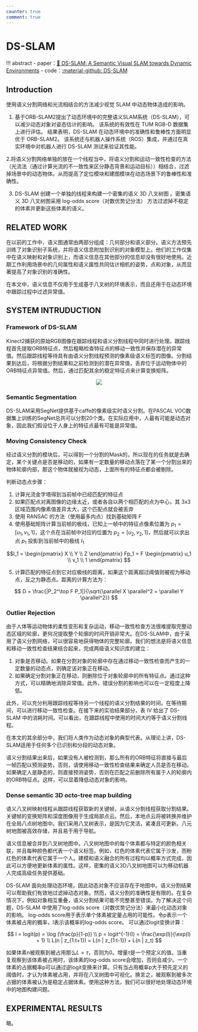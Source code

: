 ```yaml
---
counter: true
comment: true
---
```


# DS-SLAM

!!! abstract
    - paper：[:book: DS-SLAM: A Semantic Visual SLAM towards Dynamic Environments](https://arxiv.org/ftp/arxiv/papers/1809/1809.08379.pdf)
    - code：[:material-github: DS-SLAM](https://github.com/ivipsourcecode/DS-SLAM)

## Introduction

使用语义分割网络和光流相结合的方法减少视觉 SLAM 中动态物体造成的影响。

1. 基于ORB-SLAM2提出了动态环境中的完整语义SLAM系统（DS-SLAM），可以减少动态对象对姿态估计的影响。 该系统的有效性在 TUM RGB-D 数据集 上进行评估。 结果表明，DS-SLAM 在动态环境中的准确性和鲁棒性方面明显优于 ORB-SLAM2。 该系统还与机器人操作系统（ROS）集成，并通过在真实环境中对机器人进行 DS-SLAM 测试来验证其性能。

2.将语义分割网络单独的放在一个线程当中，将语义分割和运动一致性检查的方法（光流法（通过计算光流的不一致性来区分静态背景和运动目标））相结合，过滤掉场景中的动态物体。从而提高了定位模块和建图模块在动态场景下的鲁棒性和准确性。

3. DS-SLAM 创建一个单独的线程来构建一个密集的语义 3D 八叉树图 。密集语义 3D 八叉树图采用 log-odds score（对数优势记分法） 方法过滤掉不稳定的体素并更新这些体素的语义。

## RELATED WORK

在以前的工作中，语义图通常由两部分组成：几何部分和语义部分。语义方法预先训练了对象识别子系统，并将语义信息附加到识别的对象模型上。他们的工作仅集中在语义映射和对象识别上，而语义信息在其他部分的信息却没有很好地使用。近期工作利用场景中的几何属性和语义属性共同估计相机的姿势，点和对象，从而显著提高了对象识别的准确性。

在本文中，语义信息不仅用于生成基于八叉树的环境表示，而且还用于在动态环境中跟踪过程中过滤异常值。


## SYSTEM INTRUDUCTION

### Framework of DS-SLAM

Kinect2捕获的原始RGB图像在跟踪线程和语义分割线程中同时进行处理。跟踪线程首先提取ORB特征点，然后粗略检查特征点的移动一致性并保存潜在的异常值。然后跟踪线程等待具有由语义分割线程预测的像素级语义标签的图像。分割结果到达后，将根据分割结果和之前检测到的潜在异常值，丢弃位于运动物体中的ORB特征点异常值。然后，通过匹配其余的稳定特征点来计算变换矩阵。

<center><img src="https://cdn.jujimeizuo.cn/note/cv/slam/DS-SLAM-1.jpg"></center>

### Semantic Segmentation

DS-SLAM采用SegNet提供基于caffe的像素级实时语义分割。在PASCAL VOC数据集上训练的SegNet总共可以分割20个类。在实际应用中，人最有可能是动态对象，因此我们假设位于人身上的特征点最有可能是异常值。

### Moving Consistency Check

经过语义分割的模块后，可以得到一个分割的Mask的，所以现在的任务就是去确定，某个关键点是否是移动的，如果有一定数量的移动点落在了某一个分割出来的物体轮廓内部，那这个物体就被视为动态，上面所有的特征点都会被剔除。

判断动态点步骤：

1. 计算光流金字塔得到当前帧中已经匹配的特征点
2. 如果匹配点对离图像的边缘太近，或者各自以两个相匹配的点为中心，其 3x3 区域范围内像素值差异太大，这个匹配点就会被丢弃
3. 使用 RANSAC 的方法（使用最多内点）找到基础矩阵 F
4. 使用基础矩阵计算当前帧的极线，已知上一帧中的特征点像素位置为 $p_1=[u_1, v_1, 1]$，这个点在当前帧中对应的位置为 $p_2=[u_2, v_2, 1]$，然后就可以求出点 $p_1$ 投影到当前帧中的极线 $I_1$

$$I_1 =
\begin{pmatrix}
X \\
Y \\
Z
\end{pmatrix}
Fp_1 = 
F
\begin{pmatrix}
u_1 \\
v_1 \\
1
\end{pmatrix}
$$

5. 计算匹配的特征点到它对应极线的距离，如果这个距离超过阈值则被视为移动点，反之为静态点。距离的计算方法为：

$$
D = \frac{|P_2^\top F P_1|}{\sqrt{\parallel X \parallel^2 + \parallel Y \parallel^2}}
$$

### Outlier Rejection

由于人体等运动物体的柔性变形和复杂运动，移动一致性检查方法很难提取完整动态区域的轮廓，更何况提取整个轮廓的时间开销非常大。在DS-SLAM中，由于采用了语义分割网络，可以很容易地获得物体的完整轮廓。我们的想法是将语义信息和移动一致性检查结果结合起来，完成两级语义知识库的建立：

1. 对象是否移动。如果在分割对象的轮廓中存在通过移动一致性检查而产生的一定数量的动态点，则确定该对象正在移动。
2. 如果确定分割对象正在移动，则删除位于对象轮廓中的所有特征点。通过这种方式，可以精确地消除异常值。此外，错误分割的影响也可以在一定程度上降低。

此外，可以充分利用跟踪线程等待另一个线程的语义分割结果的时间。在等待期间，可以进行移动一致性检查。在接下来的实验结果部分，表 IV 给出了 DS-SLAM 中的消耗时间。可以看出，在跟踪线程中使用的时间大约等于语义分割线程。

在本文的其余部分中，我们将人类作为动态对象的典型代表。从理论上讲，DS-SLAM适用于任何多个已识别和分段的动态对象。

语义分割结果出来后，如果没有人被检测到，那么所有的ORB特征将直接与最后一帧匹配以预测姿势。否则，请使用移动一致性检查结果来确定人员是否在移动。如果确定人是静态的，则直接预测姿势，否则在匹配之前删除所有属于人的轮廓内的ORB特征点。这样，可以显着降低动态对象的影响。

### Dense semantic 3D octo-tree map building

语义八叉树映射线程从跟踪线程获取新的关键帧，从语义分割线程获取分割结果。关键帧的变换矩阵和深度图像用于生成局部点云。然后，本地点云将被转换并维护在全局八点树地图中。我们采用八叉树表示，是因为它灵活，紧凑且可更新。八元树地图被高效存储，并且易于用于导航。

语义信息被合并到八叉树地图中。八叉树地图中的每个体素都与特定的颜色相关联，并且每种颜色都代表一个语义标签。例如，红色的体素代表它属于沙发，而粉红色的体素代表它属于一个人。建模和语义融合的所有过程均以概率方式完成，因此可以方便地更新体素的属性。这样，密集的语义3D八叉树地图可以为移动机器人完成高级任务提供基础。

DS-SLAM 面向处理动态环境，因此动态对象不应该存在于地图中。语义分割结果可以帮助我们有效地过滤掉动态对象。然而，语义分割的准确性是有限的。在复杂情况下，例如对象相互重叠，语义分割结果可能不完整甚至错误。为了解决这个问题，DS-SLAM 中使用了log-odds score（对数优势记分法）来最小化动态对象的影响。 log-odds score用于表示单个体素被定量占用的可能性。令p表示一个体素被占用的概率，l表示该概率的log-odds score。  可以通过logit变换计算：

$$
l = logit(p) = \log (\frac{p}{1-p}) \\
p = logit^{-1}(l) = \frac{\exp(l)}{\exp(l) + 1} \\
L(n | z_{1:t+1}) = L(n | z_{1:t-1}) + L(n | z_t)
$$

如果体素n被观察到被占用那么$L=\tau$，否则为0。增量$\tau$是一个预定义的值。当重复观察到该体素被占用时，该体素的log-odds score会增加，否则会减少。一个体素的占据概率p可以通过逆logit变换来计算。只有当占用概率p大于预先定义的阈值时，才认为体素被占用，并将在八叉树图中可视化。换言之，被观察到被多次占据的体素被认为是稳定占据体素。使用这种方法，我们可以很好地处理动态环境中的地图构建问题。

## EXPERIMENTAL RESULTS

略。